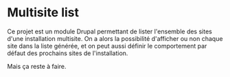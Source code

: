 Multisite list
==============

Ce projet est un module Drupal permettant de lister l'ensemble des sites d'une installation multisite. On a alors la possibilité d'afficher ou non chaque site dans la liste générée, et on peut aussi définir le comportement par défaut des prochains sites de l'installation.

Mais ça reste à faire.
